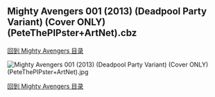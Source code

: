 ## Mighty Avengers 001 (2013) (Deadpool Party Variant) (Cover ONLY) (PeteThePIPster+ArtNet).cbz


[回到 Mighty Avengers 目录](https://github.com/alicewish/markdown/blob/master/series/Mighty-Avengers.md)


![Mighty Avengers 001 (2013) (Deadpool Party Variant) (Cover ONLY) (PeteThePIPster+ArtNet).jpg](https://wx1.sinaimg.cn/large/6a9fdecaly1fr8xn1c3r5j21401p11kx.jpg)

[回到 Mighty Avengers 目录](https://github.com/alicewish/markdown/blob/master/series/Mighty-Avengers.md)

